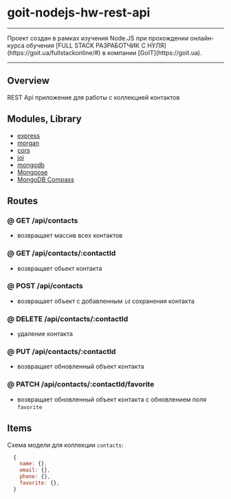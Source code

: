 # goit-nodejs-hw-rest-api

<hr>
Проект создан в рамках изучения Node.JS при прохождении онлайн-курса обучения 
[FULL STACK РАЗРАБОТЧИК С НУЛЯ](https://goit.ua/fullstackonline/#)
в компании [GoIT](https://goit.ua).
<hr>

## Overview

REST Api приложение для работы с коллекцией контактов

## Modules, Library

- [express](https://www.npmjs.com/package/express)
- [morgan](https://www.npmjs.com/package/morgan)
- [cors](https://www.npmjs.com/package/cors)
- [joi](https://github.com/sideway/joi)
- [mongodb](https://www.npmjs.com/package/mongodb)
- [Mongoose ](https://mongoosejs.com/)
- [MongoDB Compass ](https://www.mongodb.com/products/compass)

## Routes

### @ GET /api/contacts

- возвращает массив всех контактов

### @ GET /api/contacts/:contactId

- возвращает обьект контакта

### @ POST /api/contacts

- возвращает объект с добавленным `id` сохранения контакта

### @ DELETE /api/contacts/:contactId

- удаление контакта

### @ PUT /api/contacts/:contactId

- возвращает обновленный объект контакта

### @ PATCH /api/contacts/:contactId/favorite

- возвращает обновленный объект контакта c обновлением поля `favorite`


## Items

Схема модели для коллекции `contacts`:

```js
  {
    name: {},
    email: {},
    phone: {},
    favorite: {},
  }
```

